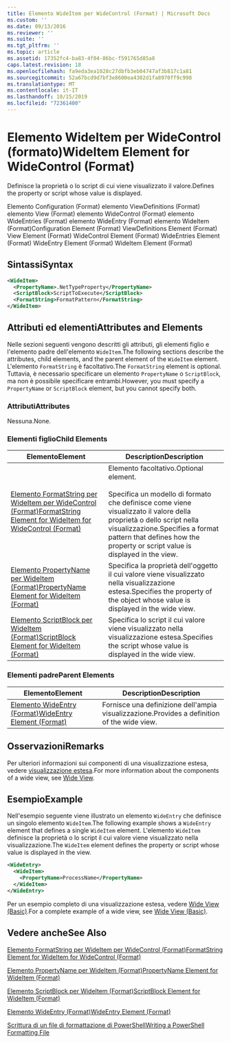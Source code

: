 ```yaml
---
title: Elemento WideItem per WideControl (Format) | Microsoft Docs
ms.custom: ''
ms.date: 09/13/2016
ms.reviewer: ''
ms.suite: ''
ms.tgt_pltfrm: ''
ms.topic: article
ms.assetid: 17352fc4-ba83-4f04-86bc-f591765d85a8
caps.latest.revision: 18
ms.openlocfilehash: fa9eda3ea1028c27dbfb3eb04747af3b817c1a81
ms.sourcegitcommit: 52a67bcd9d7bf3e8600ea4302d1fa8970ff9c998
ms.translationtype: MT
ms.contentlocale: it-IT
ms.lasthandoff: 10/15/2019
ms.locfileid: "72361400"
---
```

# <a name="wideitem-element-for-widecontrol-format"></a><span data-ttu-id="1531a-102">Elemento WideItem per WideControl (formato)</span><span class="sxs-lookup"><span data-stu-id="1531a-102">WideItem Element for WideControl (Format)</span></span>

<span data-ttu-id="1531a-103">Definisce la proprietà o lo script di cui viene visualizzato il valore.</span><span class="sxs-lookup"><span data-stu-id="1531a-103">Defines the property or script whose value is displayed.</span></span>

<span data-ttu-id="1531a-104">Elemento Configuration (Format) elemento ViewDefinitions (Format) elemento View (Format) elemento WideControl (Format) elemento WideEntries (Format) elemento WideEntry (Format) elemento WideItem (Format)</span><span class="sxs-lookup"><span data-stu-id="1531a-104">Configuration Element (Format) ViewDefinitions Element (Format) View Element (Format) WideControl Element (Format) WideEntries Element (Format) WideEntry Element (Format) WideItem Element (Format)</span></span>

## <a name="syntax"></a><span data-ttu-id="1531a-105">Sintassi</span><span class="sxs-lookup"><span data-stu-id="1531a-105">Syntax</span></span>

```xml
<WideItem>
  <PropertyName>.NetTypeProperty</PropertyName>
  <ScriptBlock>ScriptToExecute</ScriptBlock>
  <FormatString>FormatPattern</FormatString>
</WideItem>
```

## <a name="attributes-and-elements"></a><span data-ttu-id="1531a-106">Attributi ed elementi</span><span class="sxs-lookup"><span data-stu-id="1531a-106">Attributes and Elements</span></span>

<span data-ttu-id="1531a-107">Nelle sezioni seguenti vengono descritti gli attributi, gli elementi figlio e l'elemento padre dell'elemento `WideItem`.</span><span class="sxs-lookup"><span data-stu-id="1531a-107">The following sections describe the attributes, child elements, and the parent element of the `WideItem` element.</span></span> <span data-ttu-id="1531a-108">L'elemento `FormatString` è facoltativo.</span><span class="sxs-lookup"><span data-stu-id="1531a-108">The `FormatString` element is optional.</span></span> <span data-ttu-id="1531a-109">Tuttavia, è necessario specificare un elemento `PropertyName` o `ScriptBlock`, ma non è possibile specificare entrambi.</span><span class="sxs-lookup"><span data-stu-id="1531a-109">However, you must specify a `PropertyName` or `ScriptBlock` element, but you cannot specify both.</span></span>

### <a name="attributes"></a><span data-ttu-id="1531a-110">Attributi</span><span class="sxs-lookup"><span data-stu-id="1531a-110">Attributes</span></span>

<span data-ttu-id="1531a-111">Nessuna.</span><span class="sxs-lookup"><span data-stu-id="1531a-111">None.</span></span>

### <a name="child-elements"></a><span data-ttu-id="1531a-112">Elementi figlio</span><span class="sxs-lookup"><span data-stu-id="1531a-112">Child Elements</span></span>

|<span data-ttu-id="1531a-113">Elemento</span><span class="sxs-lookup"><span data-stu-id="1531a-113">Element</span></span>|<span data-ttu-id="1531a-114">Description</span><span class="sxs-lookup"><span data-stu-id="1531a-114">Description</span></span>|
|-------------|-----------------|
|[<span data-ttu-id="1531a-115">Elemento FormatString per WideItem per WideControl (Format)</span><span class="sxs-lookup"><span data-stu-id="1531a-115">FormatString Element for WideItem for WideControl (Format)</span></span>](./formatstring-element-for-wideitem-for-widecontrol-format.md)|<span data-ttu-id="1531a-116">Elemento facoltativo.</span><span class="sxs-lookup"><span data-stu-id="1531a-116">Optional element.</span></span><br /><br /> <span data-ttu-id="1531a-117">Specifica un modello di formato che definisce come viene visualizzato il valore della proprietà o dello script nella visualizzazione.</span><span class="sxs-lookup"><span data-stu-id="1531a-117">Specifies a format pattern that defines how the property or script value is displayed in the view.</span></span>|
|[<span data-ttu-id="1531a-118">Elemento PropertyName per WideItem (Format)</span><span class="sxs-lookup"><span data-stu-id="1531a-118">PropertyName Element for WideItem (Format)</span></span>](./propertyname-element-for-wideitem-for-widecontrol-format.md)|<span data-ttu-id="1531a-119">Specifica la proprietà dell'oggetto il cui valore viene visualizzato nella visualizzazione estesa.</span><span class="sxs-lookup"><span data-stu-id="1531a-119">Specifies the property of the object whose value is displayed in the wide view.</span></span>|
|[<span data-ttu-id="1531a-120">Elemento ScriptBlock per WideItem (Format)</span><span class="sxs-lookup"><span data-stu-id="1531a-120">ScriptBlock Element for WideItem (Format)</span></span>](./scriptblock-element-for-wideitem-for-widecontrol-format.md)|<span data-ttu-id="1531a-121">Specifica lo script il cui valore viene visualizzato nella visualizzazione estesa.</span><span class="sxs-lookup"><span data-stu-id="1531a-121">Specifies the script whose value is displayed in the wide view.</span></span>|

### <a name="parent-elements"></a><span data-ttu-id="1531a-122">Elementi padre</span><span class="sxs-lookup"><span data-stu-id="1531a-122">Parent Elements</span></span>

|<span data-ttu-id="1531a-123">Elemento</span><span class="sxs-lookup"><span data-stu-id="1531a-123">Element</span></span>|<span data-ttu-id="1531a-124">Description</span><span class="sxs-lookup"><span data-stu-id="1531a-124">Description</span></span>|
|-------------|-----------------|
|[<span data-ttu-id="1531a-125">Elemento WideEntry (Format)</span><span class="sxs-lookup"><span data-stu-id="1531a-125">WideEntry Element (Format)</span></span>](./wideentry-element-for-widecontrol-format.md)|<span data-ttu-id="1531a-126">Fornisce una definizione dell'ampia visualizzazione.</span><span class="sxs-lookup"><span data-stu-id="1531a-126">Provides a definition of the wide view.</span></span>|

## <a name="remarks"></a><span data-ttu-id="1531a-127">Osservazioni</span><span class="sxs-lookup"><span data-stu-id="1531a-127">Remarks</span></span>

<span data-ttu-id="1531a-128">Per ulteriori informazioni sui componenti di una visualizzazione estesa, vedere [visualizzazione estesa](./creating-a-wide-view.md).</span><span class="sxs-lookup"><span data-stu-id="1531a-128">For more information about the components of a wide view, see [Wide View](./creating-a-wide-view.md).</span></span>

## <a name="example"></a><span data-ttu-id="1531a-129">Esempio</span><span class="sxs-lookup"><span data-stu-id="1531a-129">Example</span></span>

<span data-ttu-id="1531a-130">Nell'esempio seguente viene illustrato un elemento `WideEntry` che definisce un singolo elemento `WideItem`.</span><span class="sxs-lookup"><span data-stu-id="1531a-130">The following example shows a `WideEntry` element that defines a single `WideItem` element.</span></span> <span data-ttu-id="1531a-131">L'elemento `WideItem` definisce la proprietà o lo script il cui valore viene visualizzato nella visualizzazione.</span><span class="sxs-lookup"><span data-stu-id="1531a-131">The `WideItem` element defines the property or script whose value is displayed in the view.</span></span>

```xml
<WideEntry>
  <WideItem>
    <PropertyName>ProcessName</PropertyName>
  </WideItem>
</WideEntry>
```

<span data-ttu-id="1531a-132">Per un esempio completo di una visualizzazione estesa, vedere [Wide View (Basic)](./wide-view-basic.md).</span><span class="sxs-lookup"><span data-stu-id="1531a-132">For a complete example of a wide view, see [Wide View (Basic)](./wide-view-basic.md).</span></span>

## <a name="see-also"></a><span data-ttu-id="1531a-133">Vedere anche</span><span class="sxs-lookup"><span data-stu-id="1531a-133">See Also</span></span>

[<span data-ttu-id="1531a-134">Elemento FormatString per WideItem per WideControl (Format)</span><span class="sxs-lookup"><span data-stu-id="1531a-134">FormatString Element for WideItem for WideControl (Format)</span></span>](./formatstring-element-for-wideitem-for-widecontrol-format.md)

[<span data-ttu-id="1531a-135">Elemento PropertyName per WideItem (Format)</span><span class="sxs-lookup"><span data-stu-id="1531a-135">PropertyName Element for WideItem (Format)</span></span>](./propertyname-element-for-wideitem-for-widecontrol-format.md)

[<span data-ttu-id="1531a-136">Elemento ScriptBlock per WideItem (Format)</span><span class="sxs-lookup"><span data-stu-id="1531a-136">ScriptBlock Element for WideItem (Format)</span></span>](./scriptblock-element-for-wideitem-for-widecontrol-format.md)

[<span data-ttu-id="1531a-137">Elemento WideEntry (Format)</span><span class="sxs-lookup"><span data-stu-id="1531a-137">WideEntry Element (Format)</span></span>](./wideentry-element-for-widecontrol-format.md)

[<span data-ttu-id="1531a-138">Scrittura di un file di formattazione di PowerShell</span><span class="sxs-lookup"><span data-stu-id="1531a-138">Writing a PowerShell Formatting File</span></span>](./writing-a-powershell-formatting-file.md)
